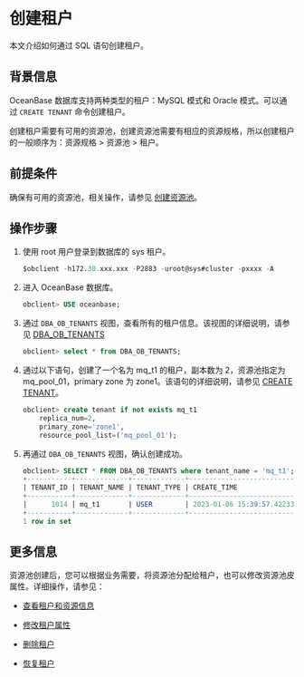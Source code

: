 # 创建租户

本文介绍如何通过 SQL 语句创建租户。

## 背景信息

OceanBase 数据库支持两种类型的租户：MySQL 模式和 Oracle 模式。可以通过 `CREATE TENANT` 命令创建租户。

创建租户需要有可用的资源池，创建资源池需要有相应的资源规格，所以创建租户的一般顺序为：资源规格 > 资源池 > 租户。

## 前提条件

确保有可用的资源池，相关操作，请参见 [创建资源池](2.create-resource-pool.md)。

## 操作步骤

1. 使用 root 用户登录到数据库的 sys 租户。

    ```sql
    $obclient -h172.30.xxx.xxx -P2883 -uroot@sys#cluster -pxxxx -A
    ```

2. 进入 OceanBase 数据库。

    ```sql
    obclient> USE oceanbase;
    ```

3. 通过 `DBA_OB_TENANTS` 视图，查看所有的租户信息。该视图的详细说明，请参见 [DBA_OB_TENANTS](../../../7.reference/5.system-reference/4.system-view-of-mysql-mode/2.dictionary-view-of-mysql-mode/58.oceanbase-dba_ob_tenants-of-mysql-mode.md)

    ```sql
    obclient> select * from DBA_OB_TENANTS;
    ```

4. 通过以下语句，创建了一个名为 mq_t1 的租户，副本数为 2，资源池指定为 mq_pool_01，primary zone 为 zone1。该语句的详细说明，请参见 [CREATE TENANT](../../../7.reference/4.development-guide-refactoring/1.sql-syntax/1.system-tenants/8.create-tenant.md)。

    ```sql
    obclient> create tenant if not exists mq_t1 
        replica_num=2, 
        primary_zone='zone1', 
        resource_pool_list=('mq_pool_01');
    ```

5. 再通过 `DBA_OB_TENANTS` 视图，确认创建成功。

    ```sql
    obclient> SELECT * FROM DBA_OB_TENANTS where tenant_name = 'mq_t1';
    +-----------+-------------+-------------+----------------------------+----------------------------+--------------+------------------------------+-------------------+--------------------+--------+---------------+--------+
    | TENANT_ID | TENANT_NAME | TENANT_TYPE | CREATE_TIME                | MODIFY_TIME                | PRIMARY_ZONE | LOCALITY                     | PREVIOUS_LOCALITY | COMPATIBILITY_MODE | STATUS | IN_RECYCLEBIN | LOCKED |
    +-----------+-------------+-------------+----------------------------+----------------------------+--------------+------------------------------+-------------------+--------------------+--------+---------------+--------+
    |      1014 | mq_t1       | USER        | 2023-01-06 15:39:57.422331 | 2023-01-06 15:40:17.716355 | zone1;zone2  | FULL{1}@zone1, FULL{1}@zone2 | NULL              | MYSQL              | NORMAL | NO            | NO     |
    +-----------+-------------+-------------+----------------------------+----------------------------+--------------+------------------------------+-------------------+--------------------+--------+---------------+--------+
    1 row in set
    ```

## 更多信息

资源池创建后，您可以根据业务需要，将资源池分配给租户，也可以修改资源池皮属性。详细操作，请参见：

* [查看租户和资源信息](4.view-tenant-information.md)

* [修改租户属性](7.modify-tenant-properties.md)

* [删除租户](9.delete-tenant.md)

* [恢复租户](10.restore-tenant.md)